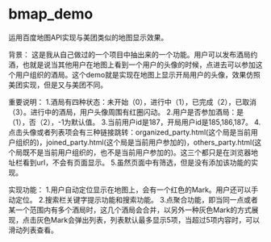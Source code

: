 # bmap_demo
运用百度地图API实现与美团类似的地图显示效果。

背景：
这是我从自己做过的一个项目中抽出来的一个功能。用户可以发布酒局约酒，也就是说当其他用户在地图上看到一个用户的头像的时候，点进去可以参加这个用户组织的酒局。这个demo就是实现在地图上显示开局用户的头像，效果仿照美团实现，但是又与美团不同。

重要说明：
1.酒局有四种状态：未开始（0），进行中（1），已完成（2），已取消（3）。进行中的酒局，用户头像周围有红圈闪动。
2.用户是否参加酒局：是（1），否（2），-1为默认值。
3.当前用户id是187，开局用户id是185,186,187。
4.点击头像或者列表项会有三种链接跳转：organized_party.html(这个局是当前用户组织的)，joined_party.html(这个局是当前用户参加的)，others_party.html(这个局既不是当前用户组织的，也不是当前用户参加的)。这三个都只是在浏览器地址栏看到url，不会有页面显示。
5.虽然页面中有筛选，但是没有添加该功能的实现。

实现功能：
1.用户自动定位显示在地图上，会有一个红色的Mark。用户还可以手动定位。
2.搜索栏关键字提示功能和搜索功能。
3.点聚合功能，即当同一点或者某一个范围内有多个酒局时，这几个酒局会合并，以另外一种灰色Mark的方式展现，点击灰色Mark会弹出列表，列表默认最多显示5项，当超过5项内容时，可以滑动列表查看。
